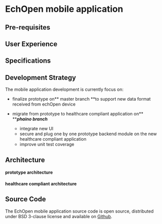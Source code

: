 # EchOpen mobile application

## Pre-requisites

## User Experience

## Specifications

## Development Strategy

The mobile application development is currently focus on:

* finalize prototype on** master branch **to support new data format received from echOpen device

* migrate from prototype to healthcare compliant application on** **_**phaino branch**_

  * integrate new UI 
  * secure and plug one by one prototype backend module on the new healthcare compliant application 
  * improve unit test coverage 

## Architecture

#### prototype architecture 



#### healthcare compliant architecture

## Source Code

The EchOpen mobile application source code is open source, distributed under BSD 3-clause license and available on [Github](https://github.com/echopen/PRJ-medtec_androidapp).



